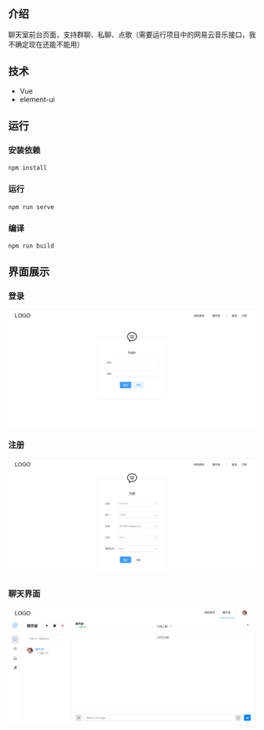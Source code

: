 ## 介绍
聊天室前台页面，支持群聊、私聊、点歌（需要运行项目中的网易云音乐接口，我不确定现在还能不能用）

## 技术
- Vue
- element-ui

## 运行
### 安装依赖
```
npm install
```
### 运行
```
npm run serve
```
### 编译
```
npm run build
```

## 界面展示
### 登录
![登录](./pic/1.png)
### 注册
![注册](./pic/2.png)
### 聊天界面
![登录](./pic/3.png)